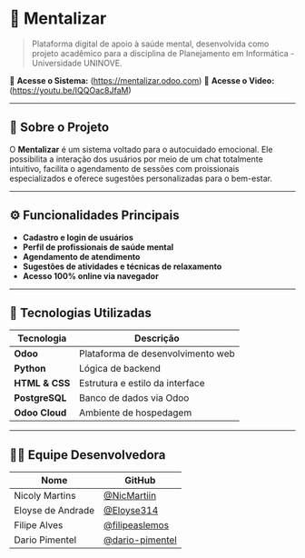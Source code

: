 # 🧠 Mentalizar

> Plataforma digital de apoio à saúde mental, desenvolvida como projeto acadêmico para a disciplina de Planejamento em Informática - Universidade UNINOVE.

🔗 **Acesse o Sistema:** (https://mentalizar.odoo.com)
🔗 **Acesse o Video:** (https://youtu.be/IQQOac8JfaM)

---

## 📌 Sobre o Projeto

O **Mentalizar** é um sistema voltado para o autocuidado emocional. Ele possibilita a interação dos usuários por meio de um chat totalmente intuitivo, facilita o agendamento de sessões com proissionais especializados e oferece sugestões personalizadas para o bem-estar.

---

## ⚙️ Funcionalidades Principais

- **Cadastro e login de usuários**
- **Perfil de profissionais de saúde mental**
- **Agendamento de atendimento**
- **Sugestões de atividades e técnicas de relaxamento**
- **Acesso 100% online via navegador**

---

## 🧰 Tecnologias Utilizadas

| Tecnologia       | Descrição                         |
|------------------|-------------------------------------|
| **Odoo**         | Plataforma de desenvolvimento web  |
| **Python**       | Lógica de backend                  |
| **HTML & CSS**   | Estrutura e estilo da interface    |
| **PostgreSQL**   | Banco de dados via Odoo            |
| **Odoo Cloud**   | Ambiente de hospedagem             |

---

## 👨‍💻 Equipe Desenvolvedora

| Nome               | GitHub                          |
|--------------------|----------------------------------|
| Nicoly Martins     | [@NicMartiin](https://github.com/NicMartiin)             |
| Eloyse de Andrade  | [@Eloyse314](https://github.com/Eloyse314)               |
| Filipe Alves       | [@filipeaslemos](https://github.com/filipeaslemos)       |
| Dario Pimentel     | [@dario-pimentel](https://github.com/dario-pimentel)     |
